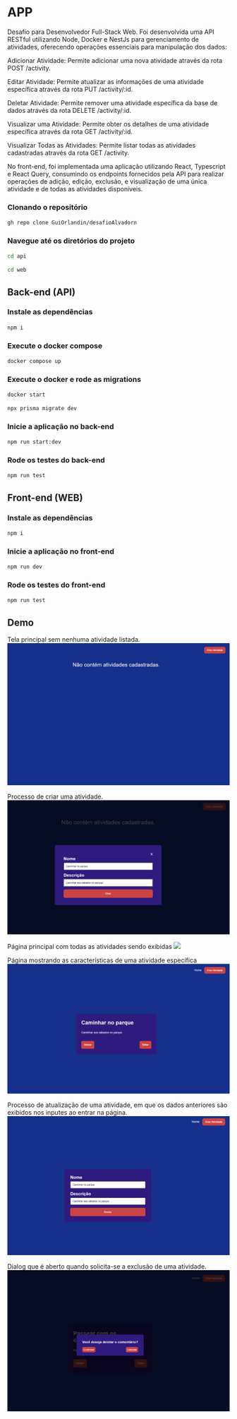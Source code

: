 # APP

Desafio para Desenvolvedor Full-Stack Web. Foi desenvolvida uma API RESTful utilizando Node, Docker e NestJs para gerenciamento de atividades, oferecendo operações essenciais para manipulação dos dados:

Adicionar Atividade: Permite adicionar uma nova atividade através da rota POST /activity.

Editar Atividade: Permite atualizar as informações de uma atividade específica através da rota PUT /activity/:id.

Deletar Atividade: Permite remover uma atividade específica da base de dados através da rota DELETE /activity/:id.

Visualizar uma Atividade: Permite obter os detalhes de uma atividade específica através da rota GET /activity/:id.

Visualizar Todas as Atividades: Permite listar todas as atividades cadastradas através da rota GET /activity.

No front-end, foi implementada uma aplicação utilizando React, Typescript e React Query, consumindo os endpoints fornecidos pela API para realizar operações de adição, edição, exclusão, e visualização de uma única atividade e de todas as atividades disponíveis.

### Clonando o repositório

```sh
gh repo clone GuiOrlandin/desafioAlvadorn
```

### Navegue até os diretórios do projeto

```sh
cd api
```

```sh
cd web
```

## Back-end (API)

### Instale as dependências

```sh
npm i
```

### Execute o docker compose

```sh
docker compose up
```

### Execute o docker e rode as migrations

```sh
docker start
```

```sh
npx prisma migrate dev

```

### Inicie a aplicação no back-end

```sh
npm run start:dev
```

### Rode os testes do back-end

```sh
npm run test
```

## Front-end (WEB)

### Instale as dependências

```sh
npm i
```

### Inicie a aplicação no front-end

```sh
npm run dev
```

### Rode os testes do front-end

```sh
npm run test
```

## Demo

Tela principal sem nenhuma atividade listada.
<img src="web/src/assets/telaprincipal.png">

Processo de criar uma atividade.
<img src="web/src/assets/criandoumaatividade.png">

Página principal com todas as atividades sendo exibidas
<img src="web/src/src/assets/todasasatividades.png">

Página mostrando as características de uma atividade específica
<img src="web/src/assets/informacoesdaatividade.png">

Processo de atualização de uma atividade, em que os dados anteriores são exibidos nos inputes ao entrar na página.
<img src="web/src/assets/editandoumaatividade.png">

Dialog que é aberto quando solicita-se a exclusão de uma atividade.
<img src="web/src/assets/deletandoumaatividade.png">
